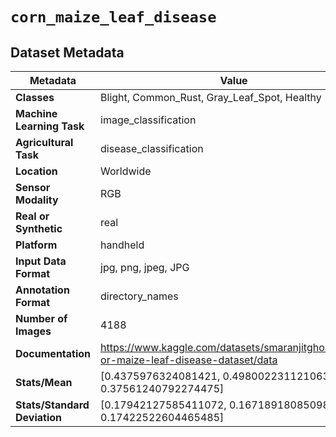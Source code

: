 
# `corn_maize_leaf_disease`

## Dataset Metadata

| Metadata | Value |
| --- | --- |
| **Classes** | Blight, Common_Rust, Gray_Leaf_Spot, Healthy |
| **Machine Learning Task** | image_classification |
| **Agricultural Task** | disease_classification |
| **Location** | Worldwide |
| **Sensor Modality** | RGB |
| **Real or Synthetic** | real |
| **Platform** | handheld |
| **Input Data Format** | jpg, png, jpeg, JPG |
| **Annotation Format** | directory_names |
| **Number of Images** | 4188 |
| **Documentation** | https://www.kaggle.com/datasets/smaranjitghose/corn-or-maize-leaf-disease-dataset/data |
| **Stats/Mean** | [0.4375976324081421, 0.49800223112106323, 0.37561240792274475] |
| **Stats/Standard Deviation** | [0.17942127585411072, 0.16718918085098267, 0.17422522604465485] |